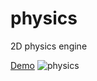 # physics
2D physics engine

[Demo](https://kolumb.tk/code/physics/)
![physics](https://user-images.githubusercontent.com/4366033/212929326-08914c55-4809-478f-b5aa-74b4b599a8c1.png)
